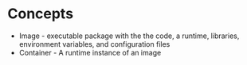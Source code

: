 # Concepts

- Image - executable package with the the code, a runtime, libraries, environment variables, and configuration files
- Container - A runtime instance of an image

